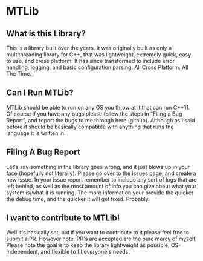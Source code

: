 # MTLib #

## What is this Library? ##
This is a library built over the years. It was originally built as only a multithreading library for C++, that was lightweight, extremely quick, easy to use, and cross platform. It has since transformed to include error handling, logging, and basic configuration parsing. All Cross Platform. All The Time.

## Can I Run MTLib? ##
MTLib should be able to run on any OS you throw at it that can run C++11. Of course if you have any bugs please follow the steps in "Filing a Bug Report", and report the bugs to me through here (github). Although as I said before it should be basically compatible with anything that runs the language it is written in.

## Filing A Bug Report ##
Let's say something in the library goes wrong, and it just blows up in your face (hopefully not literally). Please go over to the issues page, and create a new issue. In your issue report remember to include any sort of logs that are left behind, as well as the most amount of info you can give about what your system is/what it is running. The more information your provide the quicker the debug time, and the quicker it will get fixed. Probably.

## I want to contribute to MTLib! ##
Well it's basically set, but if you want to contribute to it please feel free to submit a PR. However note. PR's are accepted are the pure mercy of myself. Please note the goal is to keep the library lightweight as possible, OS-Independent, and flexible to fit everyone's needs.
